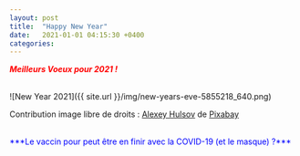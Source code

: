 ```yaml
---
layout: post
title:  "Happy New Year"
date:   2021-01-01 04:15:30 +0400
categories: 
---
```


<span style="color: red">***Meilleurs Voeux pour 2021 !***</span>

<br>
![New Year 2021]({{ site.url }}/img/new-years-eve-5855218_640.png)

Contribution image libre de droits : <a href="https://pixabay.com/fr/users/alexey_hulsov-388655/?utm_source=link-attribution&amp;utm_medium=referral&amp;utm_campaign=image&amp;utm_content=5855218">Alexey Hulsov</a> de <a href="https://pixabay.com/fr/?utm_source=link-attribution&amp;utm_medium=referral&amp;utm_campaign=image&amp;utm_content=5855218">Pixabay</a>

<br>
<span style="color: blue">***Le vaccin pour peut être en finir avec la COVID-19 (et le masque) ?***</span>